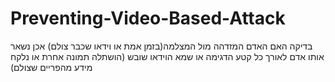 # Preventing-Video-Based-Attack
בדיקה האם האדם המזדהה מול המצלמה(בזמן אמת או וידאו שכבר צולם) אכן נשאר אותו אדם לאורך כל קטע הדגימה או שמא הוידאו שובש (הושתלה תמונה אחרת או נלקח מידע מהפריים שצולם)

